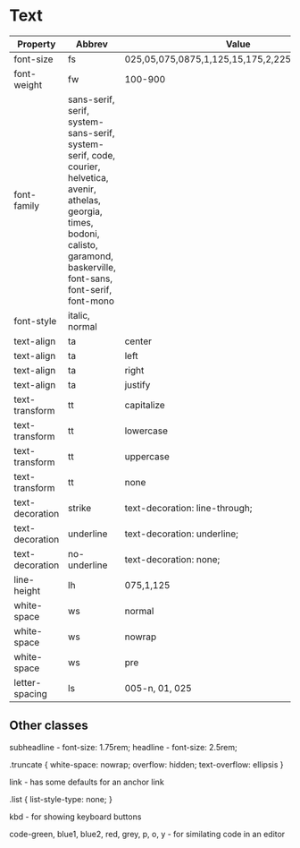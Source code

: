 # Text

| Property |Abbrev| Value |Abbrev | Units |
|----------|--------|-------|--------|------|
| font-size | fs | 025,05,075,0875,1,125,15,175,2,225,25,3,35,4,5,6 | | |
| font-weight | fw | 100-900 | 1,2,3,4,5,6,7,8,9 | |
| font-family | sans-serif, serif, system-sans-serif, system-serif, code, courier, helvetica, avenir, athelas, georgia, times, bodoni, calisto, garamond, baskerville, font-sans, font-serif, font-mono | | | |
| font-style | italic, normal | | | |
| text-align | ta | center | ce | |
| text-align | ta | left | l | |
| text-align | ta | right | r | |
| text-align | ta | justify |  ju |  |
| text-transform | tt | capitalize | ca | |
| text-transform | tt | lowercase | lo | |
| text-transform | tt | uppercase | up | |
| text-transform | tt | none | no | |
| text-decoration | strike | text-decoration: line-through; |  | |
| text-decoration | underline | text-decoration: underline; |  | |
| text-decoration | no-underline | text-decoration: none; |  | |
| line-height | lh | 075,1,125 | | |
| white-space |  ws |  normal | normal | |
| white-space |  ws |  nowrap | nw | |
| white-space |  ws |  pre | pre | |
| letter-spacing | ls | 005-n, 01, 025 | | |

## Other classes
subheadline - font-size: 1.75rem;
headline - font-size: 2.5rem;


.truncate {
    white-space: nowrap;
    overflow: hidden;
    text-overflow: ellipsis
}

link - has some defaults for an anchor link

.list {
    list-style-type: none;
}

kbd - for showing keyboard buttons

code-green, blue1, blue2, red, grey, p, o, y - for similating code in an editor

